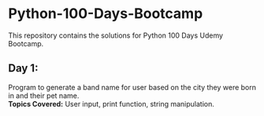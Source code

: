# Python-100-Days-Bootcamp
This repository contains the solutions for Python 100 Days Udemy Bootcamp. 

## Day 1: 
Program to generate a band name for user based on the city they were born in and their pet name. <br>
<b>Topics Covered:</b> User input, print function, string manipulation. 
